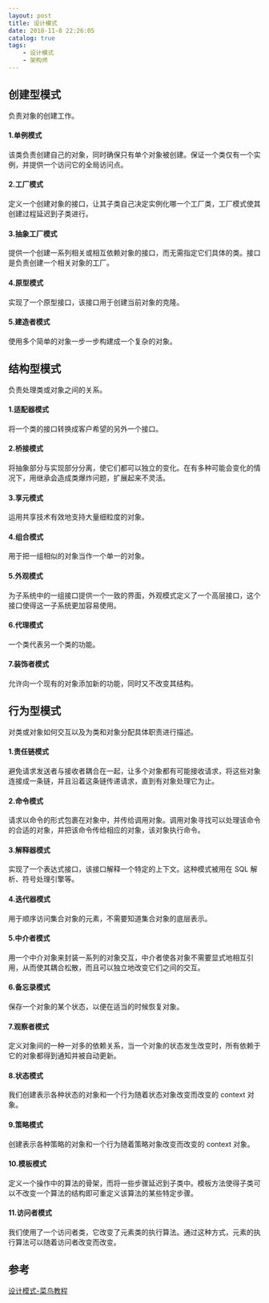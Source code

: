 ```yaml
---
layout: post
title: 设计模式
date: 2018-11-8 22:26:05
catalog: true
tags:
    - 设计模式
    - 架构师
---
```


## 创建型模式

负责对象的创建工作。

#### 1.单例模式

该类负责创建自己的对象，同时确保只有单个对象被创建。保证一个类仅有一个实例，并提供一个访问它的全局访问点。

#### 2.工厂模式

定义一个创建对象的接口，让其子类自己决定实例化哪一个工厂类，工厂模式使其创建过程延迟到子类进行。

#### 3.抽象工厂模式

提供一个创建一系列相关或相互依赖对象的接口，而无需指定它们具体的类。接口是负责创建一个相关对象的工厂。

#### 4.原型模式

实现了一个原型接口，该接口用于创建当前对象的克隆。

#### 5.建造者模式

使用多个简单的对象一步一步构建成一个复杂的对象。

## 结构型模式

负责处理类或对象之间的关系。

#### 1.适配器模式

将一个类的接口转换成客户希望的另外一个接口。

#### 2.桥接模式

将抽象部分与实现部分分离，使它们都可以独立的变化。在有多种可能会变化的情况下，用继承会造成类爆炸问题，扩展起来不灵活。

#### 3.享元模式

运用共享技术有效地支持大量细粒度的对象。

#### 4.组合模式

用于把一组相似的对象当作一个单一的对象。

#### 5.外观模式

为子系统中的一组接口提供一个一致的界面，外观模式定义了一个高层接口，这个接口使得这一子系统更加容易使用。

#### 6.代理模式

一个类代表另一个类的功能。

#### 7.装饰者模式

允许向一个现有的对象添加新的功能，同时又不改变其结构。

## 行为型模式

对类或对象如何交互以及为类和对象分配具体职责进行描述。

#### 1.责任链模式

避免请求发送者与接收者耦合在一起，让多个对象都有可能接收请求，将这些对象连接成一条链，并且沿着这条链传递请求，直到有对象处理它为止。

#### 2.命令模式

请求以命令的形式包裹在对象中，并传给调用对象。调用对象寻找可以处理该命令的合适的对象，并把该命令传给相应的对象，该对象执行命令。

#### 3.解释器模式

实现了一个表达式接口，该接口解释一个特定的上下文。这种模式被用在 SQL 解析、符号处理引擎等。

#### 4.迭代器模式

用于顺序访问集合对象的元素，不需要知道集合对象的底层表示。

#### 5.中介者模式

用一个中介对象来封装一系列的对象交互，中介者使各对象不需要显式地相互引用，从而使其耦合松散，而且可以独立地改变它们之间的交互。

#### 6.备忘录模式

保存一个对象的某个状态，以便在适当的时候恢复对象。

#### 7.观察者模式

定义对象间的一种一对多的依赖关系，当一个对象的状态发生改变时，所有依赖于它的对象都得到通知并被自动更新。

#### 8.状态模式

我们创建表示各种状态的对象和一个行为随着状态对象改变而改变的 context 对象。

#### 9.策略模式

创建表示各种策略的对象和一个行为随着策略对象改变而改变的 context 对象。

#### 10.模板模式

定义一个操作中的算法的骨架，而将一些步骤延迟到子类中。模板方法使得子类可以不改变一个算法的结构即可重定义该算法的某些特定步骤。

#### 11.访问者模式

我们使用了一个访问者类，它改变了元素类的执行算法。通过这种方式，元素的执行算法可以随着访问者改变而改变。

## 参考

[设计模式-菜鸟教程](http://www.runoob.com/design-pattern/design-pattern-tutorial.html)